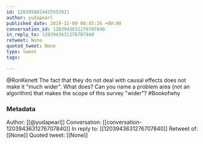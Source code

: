 ```yaml
---
id: 1203958824425553921
author: yudapearl
published_date: 2019-12-09 08:45:26 +00:00
conversation_id: 1203943631276707840
in_reply_to: 1203943631276707840
retweet: None
quoted_tweet: None
type: tweet
tags:

---
```


@RonKenett The fact that they do not deal with causal effects does not make it "much wider". What does? Can you name a problem area (not an algorithm) that makes the scope of this survey "wider"? #Bookofwhy

### Metadata

Author: [[@yudapearl]]
Conversation: [[conversation-1203943631276707840]]
In reply to: [[1203943631276707840]]
Retweet of: [[None]]
Quoted tweet: [[None]]
